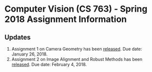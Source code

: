 <h1>Computer Vision (CS 763) - Spring 2018 Assignment Information</h1>
<h2> Updates </h2>
<ol>
  
  <li>Assignment 1 on Camera Geometry has been <a href="https://www.dropbox.com/s/mltmtj7bpc401vm/HW1.pdf?dl=0">released</a>. Due date: January 26, 2018.
  <li>Assignment 2 on Image Alignment and Robust Methods has been <a href="https://www.dropbox.com/s/u0l7gs0dy2rq11l/HW2.pdf?dl=0">released</a>. Due date: February 4, 2018.
</ol>
